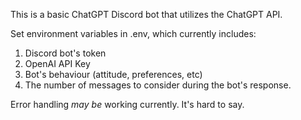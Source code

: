 This is a basic ChatGPT Discord bot that utilizes the ChatGPT API.

Set environment variables in .env, which currently includes:

1. Discord bot's token
2. OpenAI API Key
3. Bot's behaviour (attitude, preferences, etc)
4. The number of messages to consider during the bot's response.

Error handling *may be* working currently.  It's hard to say.






